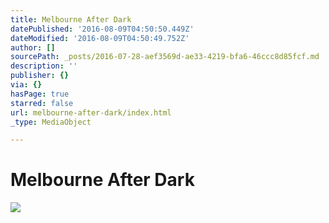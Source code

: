 ```yaml
---
title: Melbourne After Dark
datePublished: '2016-08-09T04:50:50.449Z'
dateModified: '2016-08-09T04:50:49.752Z'
author: []
sourcePath: _posts/2016-07-28-aef3569d-ae33-4219-bfa6-46ccc8d85fcf.md
description: ''
publisher: {}
via: {}
hasPage: true
starred: false
url: melbourne-after-dark/index.html
_type: MediaObject

---
```

# Melbourne After Dark
![](https://the-grid-user-content.s3-us-west-2.amazonaws.com/cb5eb28c-6a17-4328-93e4-c4b504abd573.jpg)